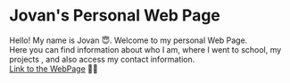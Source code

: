 # Jovan's Personal Web Page
Hello! My name is Jovan :innocent:. Welcome to my personal Web Page.   
Here you can
find information about who I am, where I went to school, my projects , and also
access my contact information.  
[Link to the WebPage](https://jovann365.github.io/PersonalWebPage/) :technologist:

